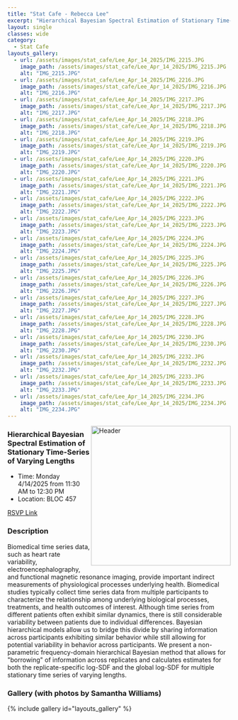 ```yaml
---
title: "Stat Cafe - Rebecca Lee"
excerpt: "Hierarchical Bayesian Spectral Estimation of Stationary Time-Series of Varying Lengths"
layout: single
classes: wide
category: 
  - Stat Cafe
layouts_gallery:
  - url: /assets/images/stat_cafe/Lee_Apr_14_2025/IMG_2215.JPG
    image_path: /assets/images/stat_cafe/Lee_Apr_14_2025/IMG_2215.JPG
    alt: "IMG_2215.JPG"
  - url: /assets/images/stat_cafe/Lee_Apr_14_2025/IMG_2216.JPG
    image_path: /assets/images/stat_cafe/Lee_Apr_14_2025/IMG_2216.JPG
    alt: "IMG_2216.JPG"
  - url: /assets/images/stat_cafe/Lee_Apr_14_2025/IMG_2217.JPG
    image_path: /assets/images/stat_cafe/Lee_Apr_14_2025/IMG_2217.JPG
    alt: "IMG_2217.JPG"
  - url: /assets/images/stat_cafe/Lee_Apr_14_2025/IMG_2218.JPG
    image_path: /assets/images/stat_cafe/Lee_Apr_14_2025/IMG_2218.JPG
    alt: "IMG_2218.JPG"
  - url: /assets/images/stat_cafe/Lee_Apr_14_2025/IMG_2219.JPG
    image_path: /assets/images/stat_cafe/Lee_Apr_14_2025/IMG_2219.JPG
    alt: "IMG_2219.JPG"
  - url: /assets/images/stat_cafe/Lee_Apr_14_2025/IMG_2220.JPG
    image_path: /assets/images/stat_cafe/Lee_Apr_14_2025/IMG_2220.JPG
    alt: "IMG_2220.JPG"
  - url: /assets/images/stat_cafe/Lee_Apr_14_2025/IMG_2221.JPG
    image_path: /assets/images/stat_cafe/Lee_Apr_14_2025/IMG_2221.JPG
    alt: "IMG_2221.JPG"
  - url: /assets/images/stat_cafe/Lee_Apr_14_2025/IMG_2222.JPG
    image_path: /assets/images/stat_cafe/Lee_Apr_14_2025/IMG_2222.JPG
    alt: "IMG_2222.JPG"
  - url: /assets/images/stat_cafe/Lee_Apr_14_2025/IMG_2223.JPG
    image_path: /assets/images/stat_cafe/Lee_Apr_14_2025/IMG_2223.JPG
    alt: "IMG_2223.JPG"
  - url: /assets/images/stat_cafe/Lee_Apr_14_2025/IMG_2224.JPG
    image_path: /assets/images/stat_cafe/Lee_Apr_14_2025/IMG_2224.JPG
    alt: "IMG_2224.JPG"
  - url: /assets/images/stat_cafe/Lee_Apr_14_2025/IMG_2225.JPG
    image_path: /assets/images/stat_cafe/Lee_Apr_14_2025/IMG_2225.JPG
    alt: "IMG_2225.JPG"
  - url: /assets/images/stat_cafe/Lee_Apr_14_2025/IMG_2226.JPG
    image_path: /assets/images/stat_cafe/Lee_Apr_14_2025/IMG_2226.JPG
    alt: "IMG_2226.JPG"
  - url: /assets/images/stat_cafe/Lee_Apr_14_2025/IMG_2227.JPG
    image_path: /assets/images/stat_cafe/Lee_Apr_14_2025/IMG_2227.JPG
    alt: "IMG_2227.JPG"
  - url: /assets/images/stat_cafe/Lee_Apr_14_2025/IMG_2228.JPG
    image_path: /assets/images/stat_cafe/Lee_Apr_14_2025/IMG_2228.JPG
    alt: "IMG_2228.JPG"
  - url: /assets/images/stat_cafe/Lee_Apr_14_2025/IMG_2230.JPG
    image_path: /assets/images/stat_cafe/Lee_Apr_14_2025/IMG_2230.JPG
    alt: "IMG_2230.JPG"
  - url: /assets/images/stat_cafe/Lee_Apr_14_2025/IMG_2232.JPG
    image_path: /assets/images/stat_cafe/Lee_Apr_14_2025/IMG_2232.JPG
    alt: "IMG_2232.JPG"
  - url: /assets/images/stat_cafe/Lee_Apr_14_2025/IMG_2233.JPG
    image_path: /assets/images/stat_cafe/Lee_Apr_14_2025/IMG_2233.JPG
    alt: "IMG_2233.JPG"
  - url: /assets/images/stat_cafe/Lee_Apr_14_2025/IMG_2234.JPG
    image_path: /assets/images/stat_cafe/Lee_Apr_14_2025/IMG_2234.JPG
    alt: "IMG_2234.JPG"
---
```



<img src="https://github.com/jeroda7105/tamusgsa.github.io/blob/master/assets/images/stat_cafe/Lee_Apr_14_2025/IMG_2229.JPG?raw=true" alt="Header" width="315" style="float: right;"/> 



### Hierarchical Bayesian Spectral Estimation of Stationary Time-Series of Varying Lengths

- Time: Monday 4/14/2025 from 11:30 AM to 12:30 PM
- Location: BLOC 457


[RSVP Link](<https://urldefense.com/v3/__https://forms.gle/YdWGzX3ZdUyRX8e58__;!!KwNVnqRv!EkBfnxsoRviDiTfN7M5oekno7F6dDPfMUfNAZDlXwBrvCqUazsrD3nH3d4Y9Ef7hpbNh-jsH41XLtvoLuxH1yw$>)

### Description
Biomedical time series data, such as heart rate variability, electroencephalography, and functional magnetic resonance imaging, provide important indirect measurements of physiological processes underlying health. Biomedical studies typically collect time series data from multiple participants to characterize the relationship among underlying biological processes, treatments, and health outcomes of interest. Although time series from different patients often exhibit similar dynamics, there is still considerable variability between patients due to individual differences. Bayesian hierarchical models allow us to bridge this divide by sharing information across participants exhibiting similar behavior while still allowing for potential variability in behavior across participants. We present a non-parametric frequency-domain hierarchical Bayesian method that allows for "borrowing" of information across replicates and calculates estimates for both the replicate-specific log-SDF and the global log-SDF for multiple stationary time series of varying lengths.


<!--
### Presentation
<iframe src="https://drive.google.com/file/d/1tN9MfS-UIcedYkMafjpg1VxsRcSM0t8T/preview" width="640" height="480" allow="autoplay"></iframe>
-->

<!--
### Recording
<iframe width="560" height="315" src="https://www.youtube.com/embed/4k2Cp6_qF8w?si=KPxNBAuZWUIRiC9M" title="YouTube video player" frameborder="0" allow="accelerometer; autoplay; clipboard-write; encrypted-media; gyroscope; picture-in-picture; web-share" referrerpolicy="strict-origin-when-cross-origin" allowfullscreen></iframe>
-->


### Gallery (with photos by Samantha Williams)

{% include gallery id="layouts_gallery" %}


